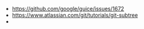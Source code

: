 - https://github.com/google/guice/issues/1672
- https://www.atlassian.com/git/tutorials/git-subtree
-